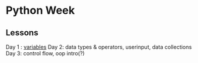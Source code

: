 # Python Week

## Lessons

Day 1 : [variables](l01_variables)
Day 2: data types & operators, userinput, data collections
Day 3: control flow, oop intro(?)

